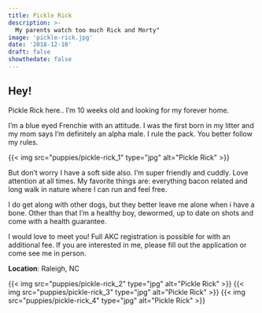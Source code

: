 ```yaml
---
title: Pickle Rick
description: >-
  My parents watch too much Rick and Morty"
image: 'pickle-rick.jpg'
date: '2018-12-10'
draft: false
showthedate: false
---
```


## Hey!
Pickle Rick here.. I’m 10 weeks old and looking for my forever home.

I’m a blue eyed  Frenchie with an attitude. I was the first born in my litter and my mom says I’m definitely an alpha male. I rule the pack. You better follow my rules.

{{< img src="puppies/pickle-rick_1" type="jpg" alt="Pickle Rick" >}}

But don’t worry I have a soft side also. I’m super friendly and cuddly. Love attention at all times. My favorite things are: everything bacon related and long walk in nature where I can run and feel free.

I do get along with other dogs, but they better leave me alone when i have a bone. Other than that I’m a healthy boy, dewormed, up to date on shots and come with a health guarantee.

I would love to meet you! Full AKC registration is possible for with an additional fee. If you are interested in me, please fill out the application or come see me in person.

**Location**: Raleigh, NC

{{< img src="puppies/pickle-rick_2" type="jpg" alt="Pickle Rick" >}}
{{< img src="puppies/pickle-rick_3" type="jpg" alt="Pickle Rick" >}}
{{< img src="puppies/pickle-rick_4" type="jpg" alt="Pickle Rick" >}}